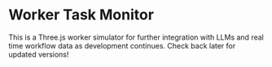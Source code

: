 # Worker Task Monitor

This is a Three.js worker simulator for further integration with LLMs and real time workflow data as development continues. Check back later for updated versions!  
